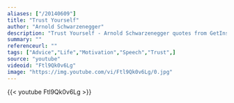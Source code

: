```yaml
---
aliases: ["/20140609"]
title: "Trust Yourself"
author: "Arnold Schwarzenegger"
description: "Trust Yourself - Arnold Schwarzenegger quotes from GetInspired365.com"
summary: ""
referenceurl: ""
tags: ["Advice","Life","Motivation","Speech","Trust",]
source: "youtube"
videoid: "Ftl9Qk0v6Lg"
image: "https://img.youtube.com/vi/Ftl9Qk0v6Lg/0.jpg"
---
```


{{< youtube Ftl9Qk0v6Lg >}}
